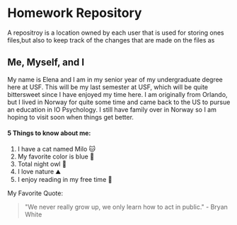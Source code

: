 # **Homework Repository**
A repositroy is a location owned by each user that is used for storing ones files,but also to keep track of the changes that are made on the files as 

## **Me, Myself, and I**
My name is Elena and I am in my senior year of my undergraduate degree here at USF. This will be my last semester at USF, which will be quite bittersweet since I have enjoyed my time here. I am originally from Orlando, but I lived in Norway for quite some time and came back to the US to pursue an education in IO Psychology. I still have family over in Norway so I am hoping to visit soon when things get better. 

#### 5 Things to know about me:
1. I have a cat named Milo :cat:
2. My favorite color is blue :ocean:
3. Total night owl :owl: 
4. I love nature :mountain:
5. I enjoy reading in my free time :book: 

My Favorite Quote: 
>"We never really grow up, we only learn how to act in public." - Bryan White
